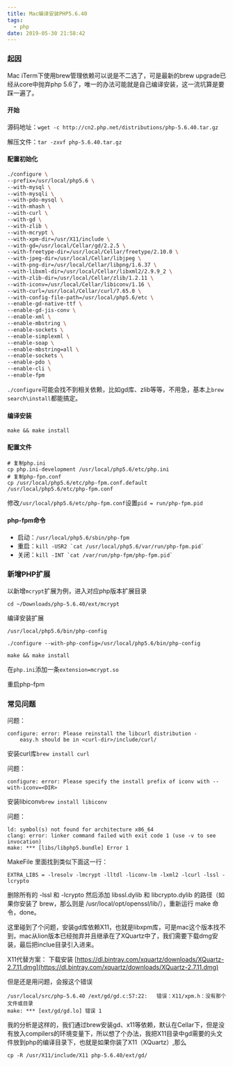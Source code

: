 ```yaml
---
title: Mac编译安装PHP5.6.40
tags:
  - php
date: 2019-05-30 21:58:42
---
```


### 起因
Mac iTerm下使用brew管理依赖可以说是不二选了，可是最新的brew upgrade已经从core中抛弃php 5.6了，唯一的办法可能就是自己编译安装，这一流坑算是要踩一遍了。

#### 开始
源码地址：`wget -c http://cn2.php.net/distributions/php-5.6.40.tar.gz`

解压文件：`tar -zxvf php-5.6.40.tar.gz`

#### 配置初始化
```bash
./configure \
--prefix=/usr/local/php5.6 \
--with-mysql \
--with-mysqli \
--with-pdo-mysql \
--with-mhash \
--with-curl \
--with-gd \
--with-zlib \
--with-mcrypt \
--with-xpm-dir=/usr/X11/include \
--with-gd=/usr/local/Cellar/gd/2.2.5 \
--with-freetype-dir=/usr/local/Cellar/freetype/2.10.0 \
--with-jpeg-dir=/usr/local/Cellar/libjpeg \
--with-png-dir=/usr/local/Cellar/libpng/1.6.37 \
--with-libxml-dir=/usr/local/Cellar/libxml2/2.9.9_2 \
--with-zlib-dir=/usr/local/Cellar/zlib/1.2.11 \
--with-iconv=/usr/local/Cellar/libiconv/1.16 \
--with-curl=/usr/local/Cellar/curl/7.65.0 \
--with-config-file-path=/usr/local/php5.6/etc \
--enable-gd-native-ttf \
--enable-gd-jis-conv \
--enable-xml \
--enable-mbstring \
--enable-sockets \
--enable-simplexml \
--enable-soap \
--enable-mbstring=all \
--enable-sockets \
--enable-pdo \
--enable-cli \
--enable-fpm
```
`./configure`可能会找不到相关依赖，比如gd库、zlib等等，不用急，基本上`brew search\install`都能搞定。

#### 编译安装

```
make && make install
```

#### 配置文件

```
# 复制php.ini
cp php.ini-development /usr/local/php5.6/etc/php.ini
# 复制php-fpn.conf
cp /usr/local/php5.6/etc/php-fpm.conf.default /usr/local/php5.6/etc/php-fpm.conf
```

修改`/usr/local/php5.6/etc/php-fpm.conf`设置`pid = run/php-fpm.pid`

#### php-fpm命令
- 启动：`/usr/local/php5.6/sbin/php-fpm`
- 重启：``kill -USR2 `cat /usr/local/php5.6/var/run/php-fpm.pid` ``
- 关闭：``kill -INT `cat /var/run/php-fpm/php-fpm.pid` ``

### 新增PHP扩展

以新增`mcrypt`扩展为例，进入对应php版本扩展目录
```
cd ~/Downloads/php-5.6.40/ext/mcrypt
```

编译安装扩展
```
/usr/local/php5.6/bin/php-config

./configure --with-php-config=/usr/local/php5.6/bin/php-config

make && make install
```

在`php.ini`添加一条`extension=mcrypt.so`

重启php-fpm


### 常见问题
问题：
```
configure: error: Please reinstall the libcurl distribution -
    easy.h should be in <curl-dir>/include/curl/
```
安装curl库`brew install curl`

问题：
```
configure: error: Please specify the install prefix of iconv with --with-iconv=<DIR>
```
安装libiconv`brew install libiconv`

问题：
```
ld: symbol(s) not found for architecture x86_64
clang: error: linker command failed with exit code 1 (use -v to see invocation)
make: *** [libs/libphp5.bundle] Error 1
```
MakeFile 里面找到类似下面这一行：
```
EXTRA_LIBS = -lresolv -lmcrypt -lltdl -liconv-lm -lxml2 -lcurl -lssl -lcrypto
```
删除所有的 -lssl 和 -lcrypto 然后添加 libssl.dylib 和 libcrypto.dylib 的路径（如果你安装了 brew，那么则是 /usr/local/opt/openssl/lib/），重新运行 make 命令，done。


这里碰到了个问题，安装gd库依赖X11，也就是libxpm库，可是mac这个版本找不到，mac从lion版本已经抛弃并且继承在了XQuartz中了，我们需要下载dmg安装，最后把inclue目录引入进来。

X11代替方案：
下载安装 [https://dl.bintray.com/xquartz/downloads/XQuartz-2.7.11.dmg](https://dl.bintray.com/xquartz/downloads/XQuartz-2.7.11.dmg)

但是还是用问题，会报这个错误
```
/usr/local/src/php-5.6.40 /ext/gd/gd.c:57:22:   错误：X11/xpm.h：没有那个文件或目录
make: *** [ext/gd/gd.lo] 错误 1
```

我的分析是这样的，我们通过brew安装gd、x11等依赖，默认在Cellar下，但是没有放入compilers的环境变量下，所以想了个办法，我把X11目录中gd需要的头文件放到php的编译目录下，也就是如果你装了X11（XQuartz）,那么
```
cp -R /usr/X11/include/X11 php-5.6.40/ext/gd/
```